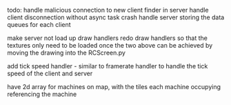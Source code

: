 todo:
handle malicious connection to new client finder in server
handle client disconnection without async task crash
handle server storing the data queues for each client

make server not load up draw handlers
redo draw handlers so that the textures only need to be loaded once
the two above can be achieved by moving the drawing into the RCScreen.py

add tick speed handler - similar to framerate handler to handle the tick speed of the client and server

have 2d array for machines on map, with the tiles each machine occupying referencing the machine
